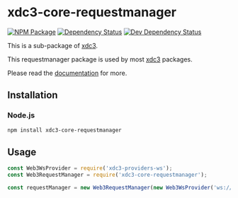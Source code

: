# xdc3-core-requestmanager

[![NPM Package][npm-image]][npm-url] [![Dependency Status][deps-image]][deps-url] [![Dev Dependency Status][deps-dev-image]][deps-dev-url]

This is a sub-package of [xdc3][repo].

This requestmanager package is used by most [xdc3][repo] packages.

Please read the [documentation][docs] for more.

## Installation

### Node.js

```bash
npm install xdc3-core-requestmanager
```

## Usage

```js
const Web3WsProvider = require('xdc3-providers-ws');
const Web3RequestManager = require('xdc3-core-requestmanager');

const requestManager = new Web3RequestManager(new Web3WsProvider('ws://localhost:8546'));
```

[docs]: http://web3js.readthedocs.io/en/1.0/
[repo]: https://github.com/XinFinOrg/XDC3
[npm-image]: https://img.shields.io/npm/v/web3-core-requestmanager.svg
[npm-url]: https://npmjs.org/package/web3-core-requestmanager
[deps-image]: https://david-dm.org/XinFinOrg/XDC3/1.x/status.svg?path=packages/web3-core-requestmanager
[deps-url]: https://david-dm.org/XinFinOrg/XDC3/1.x?path=packages/web3-core-requestmanager
[deps-dev-image]: https://david-dm.org/XinFinOrg/XDC3/1.x/dev-status.svg?path=packages/web3-core-requestmanager
[deps-dev-url]: https://david-dm.org/XinFinOrg/XDC3/1.x?type=dev&path=packages/web3-core-requestmanager

